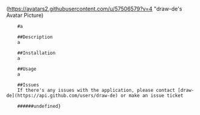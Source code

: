 (https://avatars2.githubusercontent.com/u/57506579?v=4 "draw-de's Avatar Picture)
        
        #a
        
        ##Description
        a
        
        ##Installation
        a
        
        ##Usage
        a
      
        ##Issues
        If there's any issues with the application, please contact [draw-de](https://api.github.com/users/draw-de) or make an issue ticket
        
        ######undefined}